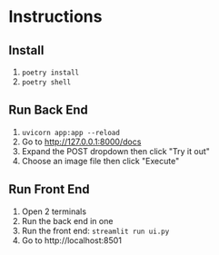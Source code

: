 # Instructions
## Install
1. `poetry install`
1. `poetry shell`

## Run Back End
1. `uvicorn app:app --reload`
1. Go to http://127.0.0.1:8000/docs
1. Expand the POST dropdown then click "Try it out"
1. Choose an image file then click "Execute"

## Run Front End
1. Open 2 terminals
1. Run the back end in one
1. Run the front end: `streamlit run ui.py`
1. Go to http://localhost:8501